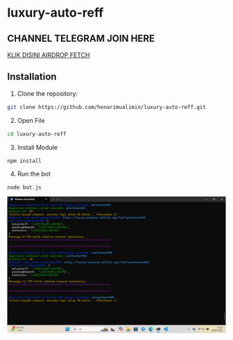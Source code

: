 # luxury-auto-reff

 ## CHANNEL TELEGRAM JOIN HERE
[KLIK DISINI AIRDROP FETCH](https://t.me/airdropdiggerid)

## Installation 
1. Clone the repository:
```bash
git clone https://github.com/henarimualimin/luxury-auto-reff.git
```
2. Open File
```bash
cd luxury-auto-reff
```
3. Install Module
```bash
npm install
```
4. Run the bot
```
node bot.js
```
![](lxy.png)
